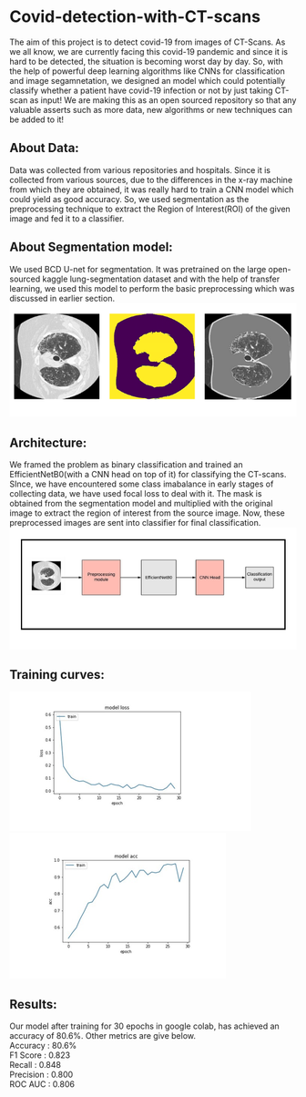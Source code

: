 # Covid-detection-with-CT-scans
The aim of this project is to detect covid-19 from images of CT-Scans. As we all know, we are currently facing this covid-19 pandemic and since it is hard to be detected, the situation is becoming worst day by day. So, with the help of powerful deep learning algorithms like CNNs for classification and image segamnetation, we designed an model which could potentially classify whether a patient have covid-19 infection or not by just taking CT-scan as input! We are making this as an open sourced repository so that any valuable asserts such as more data, new algorithms or new techniques can be added to it!<br/>
## About Data:
Data was collected from various repositories and hospitals. Since it is collected from various sources, due to the differences in the x-ray machine from which they are obtained, it was really hard to train a CNN model which could yield as good accuracy. So, we used segmentation as the preprocessing technique to extract the Region of Interest(ROI) of the given image and fed it to a classifier.
## About Segmentation model:
We used BCD U-net for segmentation. It was pretrained on the large open-sourced kaggle lung-segmentation dataset and with the help of transfer learning, we used this model to perform the basic preprocessing which was discussed in earlier section.<br/>
!['Segmenation_results](https://github.com/mano3-1/Covid-detection-with-CT-scans/blob/master/Results/segmentaion_results.png)
## Architecture:
We framed the problem as binary classification and trained an EfficientNetB0(with a CNN head on top of it) for classifying the CT-scans. SInce, we have encountered some class imabalance in early stages of collecting data, we have used focal loss to deal with it. The mask is obtained from the segmentation model and multiplied with the original image to extract the region of interest from the source image. Now, these preprocessed images are sent into classifier for final classification.<br/>
!['Training Pipeline'](https://github.com/mano3-1/Covid-detection-with-CT-scans/blob/master/Results/pipeline.png)

## Training curves:
!['Loss'](https://github.com/mano3-1/Covid-detection-with-CT-scans/blob/master/Results/loss.png) <br/>
!['accuracy'](https://github.com/mano3-1/Covid-detection-with-CT-scans/blob/master/Results/acc.png)

## Results:
Our model after training for 30 epochs in google colab, has achieved an accuracy of 80.6%. Other metrics are give below.<br/>
Accuracy  : 80.6% <br/>
F1 Score  : 0.823 <br/>
Recall    : 0.848 <br/>
Precision : 0.800 <br/>
ROC AUC   : 0.806 <br/>
